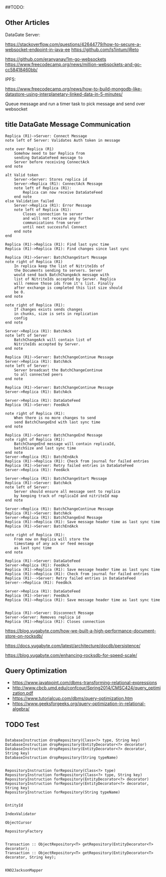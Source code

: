 ##TODO:




## Other Articles

DataGate Server:

https://stackoverflow.com/questions/42644779/how-to-secure-a-websocket-endpoint-in-java-ee
https://github.com/ls1intum/jReto

https://github.com/eranyanay/1m-go-websockets
https://www.freecodecamp.org/news/million-websockets-and-go-cc58418460bb/

IPFS:

https://www.freecodecamp.org/news/how-to-build-mongodb-like-datastore-using-interplanetary-linked-data-in-5-minutes/


Queue message and run a timer task to pick message and
send over websocket


## title DataGate Message Communication

    Replica (R1)->Server: Connect Message
    note left of Server: Validates Auth token in message
    
    note over Replica (R1)
        Somehow need to bar Replica from 
        sending DataGateFeed message to
        Server before receiving ConnectAck
    end note
    
    alt Valid token
        Server->Server: Stores replica id
        Server->Replica (R1): ConnectAck Message
        note left of Replica (R1):
            Replica can now receive DataGateFeed
        end note
    else Validation failed
        Server->Replica (R1): Error Message
        note left of Replica (R1): 
            Closes connection to server
            and will not receive any further
            communications from server
            until next successful Connect
        end note
    end
    
    Replica (R1)->Replica (R1): Find last sync time
    Replica (R1)->Replica (R1): Find changes since last sync
    
    Replica (R1)->Server: BatchChangeStart Message
    note right of Replica (R1)
        In replica keep the list of NitriteIds of
        the Documents sending to servers. Server
        would send back BatchChangeAck message with
        list of NitriteIds accepted by Server. Replica
        will remove those ids from it's list. Finally
        after exchange is completed this list size should
        be 0.
    end note
    
    note right of Replica (R1): 
        If changes exists sends changes 
        in chunks, size is sets in replication
        config
    end note
    
    Server->Replica (R1): BatchAck
    note left of Server
        BatchChangeAck will contain list of
        NitriteIds accepted by Server.
    end note
    
    Replica (R1)->Server: BatchChangeContinue Message
    Server->Replica (R1): BatchAck
    note left of Server:
        Server broadcast the BatchChangeContinue 
        to all connected peers
    end note
    
    Replica (R1)->Server: BatchChangeContinue Message
    Server->Replica (R1): BatchAck
    
    Server->Replica (R1): DataGateFeed
    Replica (R1)->Server: FeedAck
    
    note right of Replica (R1): 
        When there is no more changes to send
        send BatchChangeEnd with last sync time
    end note
    
    Replica (R1)->Server: BatchChangeEnd Message
    note right of Replica (R1): 
        BatchChangeEnd message will contain replicaId,
        batchSize and last sync time
    end note
    Server->Replica (R1): BatchEndAck
    Replica (R1)->Replica (R1): Check from journal for failed entries
    Replica (R1)->Server: Retry failed entries in DataGateFeed
    Server->Replica (R1): FeedAck
    
    Server->Replica (R1): BatchChangeStart Message
    Replica (R1)->Server: BatchAck
    note left of Server:
        Server should ensure all message sent to replica
        by keeping track of replicaId and nitriteId map
    end note
    
    Server->Replica (R1): BatchChangeContinue Message
    Replica (R1)->Server: BatchAck
    Server->Replica (R1): BatchChangeEnd Message
    Replica (R1)->Replica (R1): Save message header time as last sync time
    Replica (R1)->Server: BatchEndAck
    
    note right of Replica (R1):
        From now on Replica will store the
        timestamp of any ack or feed message
        as last sync time
    end note
    
    Replica (R1)->Server: DataGateFeed
    Server->Replica (R1): FeedAck
    Replica (R1)->Replica (R1): Save message header time as last sync time
    Replica (R1)->Replica (R1): Check from journal for failed entries
    Replica (R1)-->Server: Retry failed entries in DataGateFeed
    Server-->Replica (R1): FeedAck
    
    Server->Replica (R1): DataGateFeed
    Replica (R1)->Server: FeedAck
    Replica (R1)->Replica (R1): Save message header time as last sync time
    
    
    Replica (R1)->Server: Disconnect Message
    Server->Server: Removes replica id
    Replica (R1)->Replica (R1): Closes connection




https://blog.yugabyte.com/how-we-built-a-high-performance-document-store-on-rocksdb/

https://docs.yugabyte.com/latest/architecture/docdb/persistence/

https://blog.yugabyte.com/enhancing-rocksdb-for-speed-scale/

## Query Optimization
 - https://www.javatpoint.com/dbms-transforming-relational-expressions
 - http://www.cbcb.umd.edu/confcour/Spring2014/CMSC424/query_optimization.pdf
 - https://www.tutorialcup.com/dbms/query-optimization.htm
 - https://www.geeksforgeeks.org/query-optimization-in-relational-algebra/


## TODO Test

```

DatabaseInstruction dropRepository(Class<?> type, String key)
DatabaseInstruction dropRepository(EntityDecorator<?> decorator)
DatabaseInstruction dropRepository(EntityDecorator<?> decorator, String key)
DatabaseInstruction dropRepository(String typeName)


RepositoryInstruction forRepository(Class<?> type)
RepositoryInstruction forRepository(Class<?> type, String key)
RepositoryInstruction forRepository(EntityDecorator<?> decorator)
RepositoryInstruction forRepository(EntityDecorator<?> decorator, String key)
RepositoryInstruction forRepository(String typeName)


EntityId

IndexValidator

ObjectCursor

RepositoryFactory


Transaction :: ObjectRepository<T> getRepository(EntityDecorator<T> decorator);
Transaction :: ObjectRepository<T> getRepository(EntityDecorator<T> decorator, String key);


KNO2JacksonMapper
```


 
 

